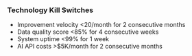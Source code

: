 ### Technology Kill Switches

- Improvement velocity <20/month for 2 consecutive months
- Data quality score <85% for 4 consecutive weeks
- System uptime <99% for 1 week
- AI API costs >$5K/month for 2 consecutive months
